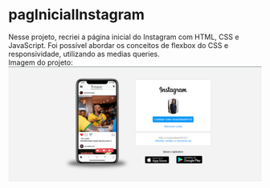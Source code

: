 # pagInicialInstagram
Nesse projeto, recriei a página inicial do Instagram com HTML, CSS e JavaScript. Foi possível abordar os conceitos de flexbox do CSS e responsividade, utilizando as medias queries. 
<br>
Imagem do projeto:
<img src="/images/projeto.png" alt="Foto do projeto concluído">
